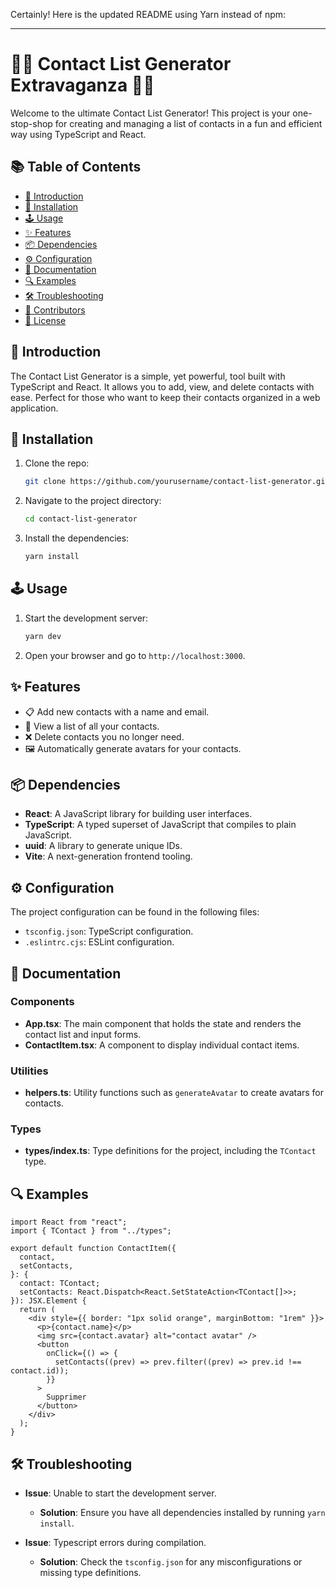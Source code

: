 Certainly! Here is the updated README using Yarn instead of npm:

---

# 📇🎉 Contact List Generator Extravaganza 🎉📇

Welcome to the ultimate Contact List Generator! This project is your one-stop-shop for creating and managing a list of contacts in a fun and efficient way using TypeScript and React.

## 📚 Table of Contents

- [🚀 Introduction](#-introduction)
- [🔧 Installation](#-installation)
- [🕹️ Usage](#-usage)
- [✨ Features](#-features)
- [📦 Dependencies](#-dependencies)
- [⚙️ Configuration](#-configuration)
- [📖 Documentation](#-documentation)
- [🔍 Examples](#-examples)
- [🛠️ Troubleshooting](#-troubleshooting)
- [👥 Contributors](#-contributors)
- [📄 License](#-license)

## 🚀 Introduction

The Contact List Generator is a simple, yet powerful, tool built with TypeScript and React. It allows you to add, view, and delete contacts with ease. Perfect for those who want to keep their contacts organized in a web application.

## 🔧 Installation

1. Clone the repo:
   ```bash
   git clone https://github.com/yourusername/contact-list-generator.git
   ```
2. Navigate to the project directory:
   ```bash
   cd contact-list-generator
   ```
3. Install the dependencies:
   ```bash
   yarn install
   ```

## 🕹️ Usage

1. Start the development server:
   ```bash
   yarn dev
   ```
2. Open your browser and go to `http://localhost:3000`.

## ✨ Features

- 📋 Add new contacts with a name and email.
- 👀 View a list of all your contacts.
- ❌ Delete contacts you no longer need.
- 🖼️ Automatically generate avatars for your contacts.

## 📦 Dependencies

- **React**: A JavaScript library for building user interfaces.
- **TypeScript**: A typed superset of JavaScript that compiles to plain JavaScript.
- **uuid**: A library to generate unique IDs.
- **Vite**: A next-generation frontend tooling.

## ⚙️ Configuration

The project configuration can be found in the following files:

- `tsconfig.json`: TypeScript configuration.
- `.eslintrc.cjs`: ESLint configuration.

## 📖 Documentation

### Components

- **App.tsx**: The main component that holds the state and renders the contact list and input forms.
- **ContactItem.tsx**: A component to display individual contact items.

### Utilities

- **helpers.ts**: Utility functions such as `generateAvatar` to create avatars for contacts.

### Types

- **types/index.ts**: Type definitions for the project, including the `TContact` type.

## 🔍 Examples

```tsx
import React from "react";
import { TContact } from "../types";

export default function ContactItem({
  contact,
  setContacts,
}: {
  contact: TContact;
  setContacts: React.Dispatch<React.SetStateAction<TContact[]>>;
}): JSX.Element {
  return (
    <div style={{ border: "1px solid orange", marginBottom: "1rem" }}>
      <p>{contact.name}</p>
      <img src={contact.avatar} alt="contact avatar" />
      <button
        onClick={() => {
          setContacts((prev) => prev.filter((prev) => prev.id !== contact.id));
        }}
      >
        Supprimer
      </button>
    </div>
  );
}
```

## 🛠️ Troubleshooting

- **Issue**: Unable to start the development server.

  - **Solution**: Ensure you have all dependencies installed by running `yarn install`.

- **Issue**: Typescript errors during compilation.
  - **Solution**: Check the `tsconfig.json` for any misconfigurations or missing type definitions.
